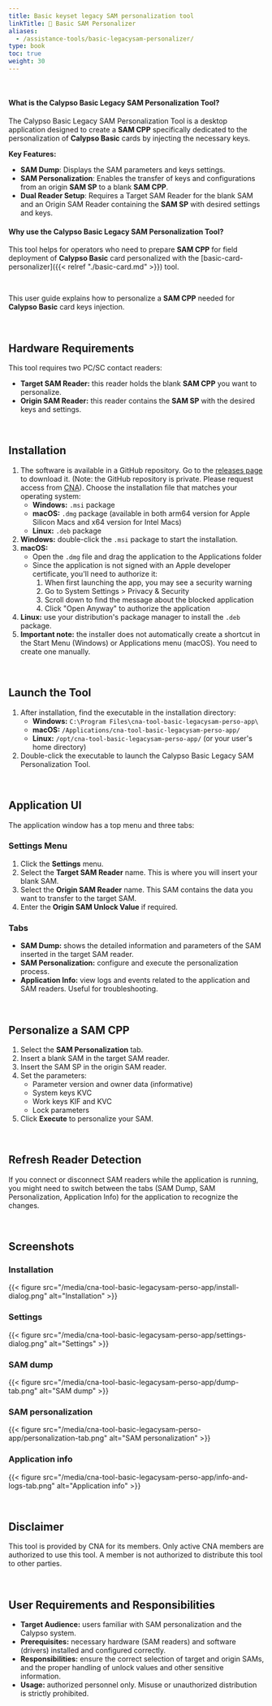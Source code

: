 ```yaml
---
title: Basic keyset legacy SAM personalization tool
linkTitle: 🚫 Basic SAM Personalizer
aliases:
  - /assistance-tools/basic-legacysam-personalizer/
type: book
toc: true
weight: 30
---
```


<br>

#### What is the Calypso Basic Legacy SAM Personalization Tool?
The Calypso Basic Legacy SAM Personalization Tool is a desktop application designed to create a **SAM CPP** specifically
dedicated to the personalization of **Calypso Basic** cards by injecting the necessary keys.

**Key Features:**
- **SAM Dump**: Displays the SAM parameters and keys settings.
- **SAM Personalization**: Enables the transfer of keys and configurations from an origin **SAM SP** to a blank 
  **SAM CPP**.
- **Dual Reader Setup**: Requires a Target SAM Reader for the blank SAM and an Origin SAM Reader containing the 
  **SAM SP** with desired settings and keys.

#### Why use the Calypso Basic Legacy SAM Personalization Tool?
This tool helps for operators who need to prepare **SAM CPP** for field deployment of **Calypso Basic** card 
personalized with the [basic-card-personalizer]({{< relref "./basic-card.md" >}}) tool.

<br>

This user guide explains how to personalize a **SAM CPP** needed for **Calypso Basic** card keys injection.

<br>

## Hardware Requirements

This tool requires two PC/SC contact readers:

* **Target SAM Reader:** this reader holds the blank **SAM CPP** you want to personalize.
* **Origin SAM Reader:** this reader contains the **SAM SP** with the desired keys and settings.

<br>

## Installation

1. The software is available in a GitHub repository. Go to
   the [releases page](https://github.com/calypsonet/cna-tool-basic-card-perso-app/releases) to download it. (Note:
   the GitHub repository is private. Please request access from [CNA](https://calypsonet.org)). Choose the installation
   file that matches your operating system:
   * **Windows:** `.msi` package
   * **macOS:** `.dmg` package (available in both arm64 version for Apple Silicon Macs and x64 version for Intel Macs)
   * **Linux:** `.deb` package
2. **Windows:** double-click the `.msi` package to start the installation.
3. **macOS:**
   * Open the `.dmg` file and drag the application to the Applications folder
   * Since the application is not signed with an Apple developer certificate, you'll need to authorize it:
      1. When first launching the app, you may see a security warning
      2. Go to System Settings > Privacy & Security
      3. Scroll down to find the message about the blocked application
      4. Click "Open Anyway" to authorize the application
4. **Linux:** use your distribution's package manager to install the `.deb` package.
5. **Important note:** the installer does not automatically create a shortcut in the Start Menu (Windows) or
   Applications menu (macOS). You need to create one manually.
<br>

## Launch the Tool

1. After installation, find the executable in the installation directory:
    * **Windows:** `C:\Program Files\cna-tool-basic-legacysam-perso-app\`
    * **macOS:** `/Applications/cna-tool-basic-legacysam-perso-app/`
    * **Linux:** `/opt/cna-tool-basic-legacysam-perso-app/` (or your user's home directory)
2. Double-click the executable to launch the Calypso Basic Legacy SAM Personalization Tool.

<br>

## Application UI

The application window has a top menu and three tabs:

### Settings Menu

1. Click the **Settings** menu.
2. Select the **Target SAM Reader** name. This is where you will insert your blank SAM.
3. Select the **Origin SAM Reader** name. This SAM contains the data you want to transfer to the target SAM.
4. Enter the **Origin SAM Unlock Value** if required.

### Tabs

* **SAM Dump:** shows the detailed information and parameters of the SAM inserted in the target SAM reader.
* **SAM Personalization:** configure and execute the personalization process.
* **Application Info:** view logs and events related to the application and SAM readers. Useful for troubleshooting.

<br>

## Personalize a SAM CPP

1. Select the **SAM Personalization** tab.
2. Insert a blank SAM in the target SAM reader.
3. Insert the SAM SP in the origin SAM reader.
4. Set the parameters:
    * Parameter version and owner data (informative)
    * System keys KVC
    * Work keys KIF and KVC
    * Lock parameters
5. Click **Execute** to personalize your SAM.

<br>

## Refresh Reader Detection

If you connect or disconnect SAM readers while the application is running, you might need to switch between the tabs
(SAM Dump, SAM Personalization, Application Info) for the application to recognize the changes.

<br>

## Screenshots

### Installation
{{< figure src="/media/cna-tool-basic-legacysam-perso-app/install-dialog.png" alt="Installation" >}}

### Settings
{{< figure src="/media/cna-tool-basic-legacysam-perso-app/settings-dialog.png" alt="Settings" >}}

### SAM dump
{{< figure src="/media/cna-tool-basic-legacysam-perso-app/dump-tab.png" alt="SAM dump" >}}

### SAM personalization
{{< figure src="/media/cna-tool-basic-legacysam-perso-app/personalization-tab.png" alt="SAM personalization" >}}

### Application info
{{< figure src="/media/cna-tool-basic-legacysam-perso-app/info-and-logs-tab.png" alt="Application info" >}}

<br>

## Disclaimer

This tool is provided by CNA for its members. Only active CNA members are authorized to use this tool. A member is not
authorized to distribute this tool to other parties.

<br>

## User Requirements and Responsibilities

* **Target Audience:** users familiar with SAM personalization and the Calypso system.
* **Prerequisites:** necessary hardware (SAM readers) and software (drivers) installed and configured correctly.
* **Responsibilities:** ensure the correct selection of target and origin SAMs, and the proper handling of unlock values
  and other sensitive information.
* **Usage:** authorized personnel only. Misuse or unauthorized distribution is strictly prohibited.